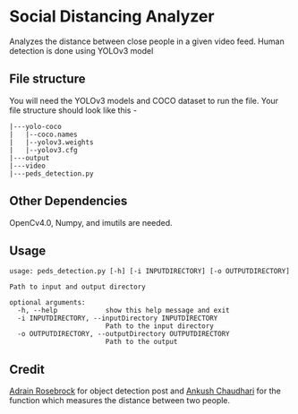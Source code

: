 # Social Distancing Analyzer

Analyzes the distance between close people in a given video feed. Human detection is done using YOLOv3 model

## File structure

You will need the YOLOv3 models and COCO dataset to run the file. Your file structure should look like this -

```tree
|---yolo-coco
|   |--coco.names
|   |--yolov3.weights
|   |--yolov3.cfg
|---output
|---video
|---peds_detection.py
```
## Other Dependencies

OpenCv4.0, Numpy, and imutils are needed.

## Usage

```
usage: peds_detection.py [-h] [-i INPUTDIRECTORY] [-o OUTPUTDIRECTORY]

Path to input and output directory

optional arguments:
  -h, --help            show this help message and exit
  -i INPUTDIRECTORY, --inputDirectory INPUTDIRECTORY
                        Path to the input directory
  -o OUTPUTDIRECTORY, --outputDirectory OUTPUTDIRECTORY
                        Path to the output
```
## Credit
[Adrain Rosebrock](https://www.pyimagesearch.com/2018/11/12/yolo-object-detection-with-opencv/) for object detection post and [Ankush Chaudhari](https://www.linkedin.com/in/ankush-chaudhari/) for the function which measures the distance between two people.